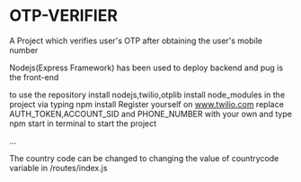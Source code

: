 # OTP-VERIFIER
A Project which verifies user's OTP after obtaining the user's mobile number

Nodejs(Express Framework) has been used to deploy backend and pug is the front-end 

to use the repository
install nodejs,twilio,otplib
install node_modules in the project via typing npm install
Register yourself on www.twilio.com replace AUTH_TOKEN,ACCOUNT_SID and PHONE_NUMBER with your own
and type npm start in terminal to start the project

...

The country code can be changed to changing the value of countrycode variable in /routes/index.js
